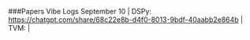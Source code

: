 ###Papers Vibe Logs
September 10 | DSPy: https://chatgpt.com/share/68c22e8b-d4f0-8013-9bdf-40aabb2e864b | TVM: |
